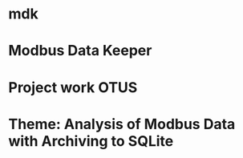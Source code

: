 # mdk
# Modbus Data Keeper
# Project work OTUS
# Theme: Analysis of Modbus Data with Archiving to SQLite

